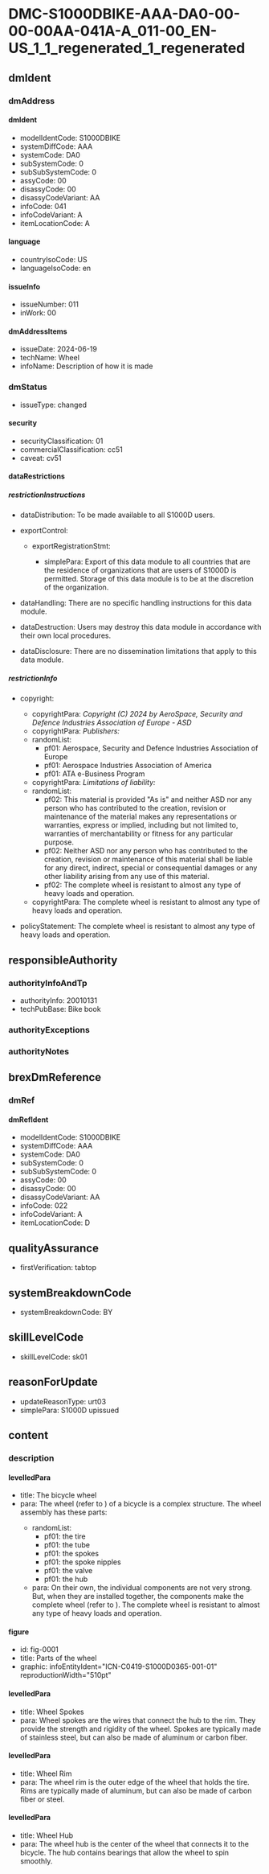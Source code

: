 # DMC-S1000DBIKE-AAA-DA0-00-00-00AA-041A-A_011-00_EN-US_1_1_regenerated_1_regenerated

## dmIdent

### dmAddress

#### dmIdent

*   modelIdentCode: S1000DBIKE
*   systemDiffCode: AAA
*   systemCode: DA0
*   subSystemCode: 0
*   subSubSystemCode: 0
*   assyCode: 00
*   disassyCode: 00
*   disassyCodeVariant: AA
*   infoCode: 041
*   infoCodeVariant: A
*   itemLocationCode: A

#### language

*   countryIsoCode: US
*   languageIsoCode: en

#### issueInfo

*   issueNumber: 011
*   inWork: 00

#### dmAddressItems

*   issueDate: 2024-06-19
*   techName: Wheel
*   infoName: Description of how it is made

### dmStatus

*   issueType: changed

#### security

*   securityClassification: 01
*   commercialClassification: cc51
*   caveat: cv51

#### dataRestrictions

##### restrictionInstructions

*   dataDistribution: To be made available to all S1000D users.

*   exportControl:

    *   exportRegistrationStmt:

        *   simplePara: Export of this data module to all countries that are the residence of organizations that are users of S1000D is permitted. Storage of this data module is to be at the discretion of the organization.

*   dataHandling: There are no specific handling instructions for this data module.
*   dataDestruction: Users may destroy this data module in accordance with their own local procedures.
*   dataDisclosure: There are no dissemination limitations that apply to this data module.

##### restrictionInfo

*   copyright:

    *   copyrightPara: *Copyright (C) 2024 by AeroSpace, Security and Defence Industries Association of Europe - ASD*
    *   copyrightPara: *Publishers:*
    *   randomList:
        *   pf01: Aerospace, Security and Defence Industries Association of Europe
        *   pf01: Aerospace Industries Association of America
        *   pf01: ATA e-Business Program
    *   copyrightPara: *Limitations of liability:*
    *   randomList:
        *   pf02: This material is provided "As is" and neither ASD nor any person who has contributed to the creation, revision or maintenance of the material makes any representations or warranties, express or implied, including but not limited to, warranties of merchantability or fitness for any particular purpose.
        *   pf02: Neither ASD nor any person who has contributed to the creation, revision or maintenance of this material shall be liable for any direct, indirect, special or consequential damages or any other liability arising from any use of this material.
        *   pf02: The complete wheel is resistant to almost any type of heavy loads and operation.
    *   copyrightPara: The complete wheel is resistant to almost any type of heavy loads and operation.
*   policyStatement: The complete wheel is resistant to almost any type of heavy loads and operation.

## responsibleAuthority

### authorityInfoAndTp

*   authorityInfo: 20010131
*   techPubBase: Bike book

### authorityExceptions

### authorityNotes

## brexDmReference

### dmRef

#### dmRefIdent

*   modelIdentCode: S1000DBIKE
*   systemDiffCode: AAA
*   systemCode: DA0
*   subSystemCode: 0
*   subSubSystemCode: 0
*   assyCode: 00
*   disassyCode: 00
*   disassyCodeVariant: AA
*   infoCode: 022
*   infoCodeVariant: A
*   itemLocationCode: D

## qualityAssurance

*   firstVerification: tabtop

## systemBreakdownCode

*   systemBreakdownCode: BY

## skillLevelCode

*   skillLevelCode: sk01

## reasonForUpdate

*   updateReasonType: urt03
*   simplePara: S1000D upissued

## content

### description

#### levelledPara

*   title: The bicycle wheel
*   para: The wheel (refer to <internalRef internalRefId="fig-0001" internalRefTargetType="irtt01"/>) of a bicycle is a complex structure. The wheel assembly has these parts:
    *   randomList:
        *   pf01: the tire
        *   pf01: the tube
        *   pf01: the spokes
        *   pf01: the spoke nipples
        *   pf01: the valve
        *   pf01: the hub
    *   para: On their own, the individual components are not very strong. But, when they are installed together, the components make the complete wheel (refer to <internalRef internalRefId="fig-0001" internalRefTargetType="irtt01"/>). The complete wheel is resistant to almost any type of heavy loads and operation.

#### figure

*   id: fig-0001
*   title: Parts of the wheel
*   graphic: infoEntityIdent="ICN-C0419-S1000D0365-001-01" reproductionWidth="510pt"

#### levelledPara

*   title: Wheel Spokes
*   para: Wheel spokes are the wires that connect the hub to the rim. They provide the strength and rigidity of the wheel. Spokes are typically made of stainless steel, but can also be made of aluminum or carbon fiber.

#### levelledPara

*   title: Wheel Rim
*   para: The wheel rim is the outer edge of the wheel that holds the tire. Rims are typically made of aluminum, but can also be made of carbon fiber or steel.

#### levelledPara

*   title: Wheel Hub
*   para: The wheel hub is the center of the wheel that connects it to the bicycle. The hub contains bearings that allow the wheel to spin smoothly.